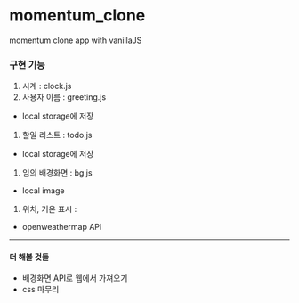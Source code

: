 # momentum_clone
 momentum clone app with vanillaJS
 
### 구현 기능
  1. 시계 : clock.js
  1. 사용자 이름 : greeting.js
   - local storage에 저장
  1. 할일 리스트 : todo.js
   - local storage에 저장
  1. 임의 배경화면 : bg.js
   - local image
  1. 위치, 기온 표시 : 
   - openweathermap API
   
   ***
   #### 더 해볼 것들
   - 배경화면 API로 웹에서 가져오기
   - css 마무리

